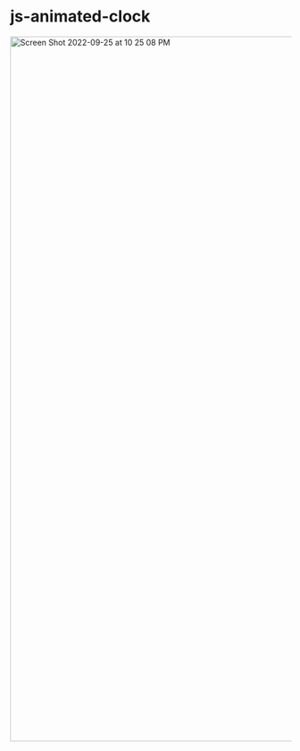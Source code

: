 # js-animated-clock

<img width="1260" alt="Screen Shot 2022-09-25 at 10 25 08 PM" src="https://user-images.githubusercontent.com/17913209/192194045-4d0e1d0e-5e33-4cd5-9ee8-381df82c4f7d.png">

